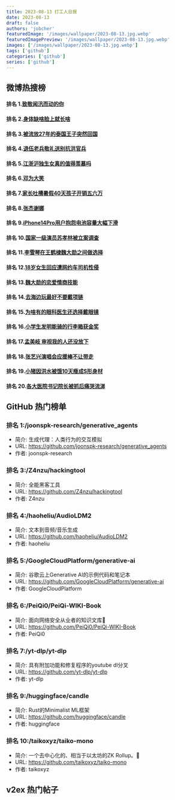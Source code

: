 ```yaml
---
title: 2023-08-13 打工人日报
date: 2023-08-13
draft: false
authors: 'jobcher'
featuredImage: '/images/wallpaper/2023-08-13.jpg.webp'
featuredImagePreview: '/images/wallpaper/2023-08-13.jpg.webp'
images: ['/images/wallpaper/2023-08-13.jpg.webp']
tags: ['github']
categories: ['github']
series: ['github']
---
```


## 微博热搜榜

#### 排名 1.[致敬闻汛而动的你](https://s.weibo.com/weibo?q=致敬闻汛而动的你)
#### 排名 2.[身体缺啥脸上就长啥](https://s.weibo.com/weibo?q=身体缺啥脸上就长啥)
#### 排名 3.[被流放27年的泰国王子突然回国](https://s.weibo.com/weibo?q=被流放27年的泰国王子突然回国)
#### 排名 4.[退伍老兵敬礼送别抗洪官兵](https://s.weibo.com/weibo?q=退伍老兵敬礼送别抗洪官兵)
#### 排名 5.[江浙沪独生女真的值得羡慕吗](https://s.weibo.com/weibo?q=江浙沪独生女真的值得羡慕吗)
#### 排名 6.[邓为大笑](https://s.weibo.com/weibo?q=邓为大笑)
#### 排名 7.[家长吐槽暑假40天孩子开销五六万](https://s.weibo.com/weibo?q=家长吐槽暑假40天孩子开销五六万)
#### 排名 8.[张杰谢娜](https://s.weibo.com/weibo?q=张杰谢娜)
#### 排名 9.[iPhone14Pro用户抱怨电池容量大幅下滑](https://s.weibo.com/weibo?q=iPhone14Pro用户抱怨电池容量大幅下滑)
#### 排名 10.[国家一级演员苏孝林被立案调查](https://s.weibo.com/weibo?q=国家一级演员苏孝林被立案调查)
#### 排名 11.[李雪琴在王鹤棣魏大勋之间做选择](https://s.weibo.com/weibo?q=李雪琴在王鹤棣魏大勋之间做选择)
#### 排名 12.[18岁女生回应遭网约车司机性侵](https://s.weibo.com/weibo?q=18岁女生回应遭网约车司机性侵)
#### 排名 13.[魏大勋的恋爱情商技能](https://s.weibo.com/weibo?q=魏大勋的恋爱情商技能)
#### 排名 14.[去海边玩最好不要戴项链](https://s.weibo.com/weibo?q=去海边玩最好不要戴项链)
#### 排名 15.[为啥有的眼科医生还选择戴眼镜](https://s.weibo.com/weibo?q=为啥有的眼科医生还选择戴眼镜)
#### 排名 16.[小学生发明能骑的行李箱获金奖](https://s.weibo.com/weibo?q=小学生发明能骑的行李箱获金奖)
#### 排名 17.[孟美岐 审视我的人还没放下](https://s.weibo.com/weibo?q=孟美岐审视我的人还没放下)
#### 排名 18.[张艺兴演唱会应援棒不让带走](https://s.weibo.com/weibo?q=张艺兴演唱会应援棒不让带走)
#### 排名 19.[小猪因洪水被饿10天瘦成S形身材](https://s.weibo.com/weibo?q=小猪因洪水被饿10天瘦成S形身材)
#### 排名 20.[各大医院书记院长被抓后痛哭流涕](https://s.weibo.com/weibo?q=各大医院书记院长被抓后痛哭流涕)
## GitHub 热门榜单

### 排名 1:/joonspk-research/generative_agents
- 简介: 生成代理：人类行为的交互模拟
- URL: https://github.com/joonspk-research/generative_agents
- 作者: joonspk-research 

### 排名 3:/Z4nzu/hackingtool
- 简介: 全能黑客工具
- URL: https://github.com/Z4nzu/hackingtool
- 作者: Z4nzu 

### 排名 4:/haoheliu/AudioLDM2
- 简介: 文本到音频/音乐生成
- URL: https://github.com/haoheliu/AudioLDM2
- 作者: haoheliu 

### 排名 5:/GoogleCloudPlatform/generative-ai
- 简介: 谷歌云上Generative AI的示例代码和笔记本
- URL: https://github.com/GoogleCloudPlatform/generative-ai
- 作者: GoogleCloudPlatform 

### 排名 6:/PeiQi0/PeiQi-WIKI-Book
- 简介: 面向网络安全从业者的知识文库🍃
- URL: https://github.com/PeiQi0/PeiQi-WIKI-Book
- 作者: PeiQi0 

### 排名 7:/yt-dlp/yt-dlp
- 简介: 具有附加功能和修复程序的youtube dl分叉
- URL: https://github.com/yt-dlp/yt-dlp
- 作者: yt-dlp 

### 排名 9:/huggingface/candle
- 简介: Rust的Minimalist ML框架
- URL: https://github.com/huggingface/candle
- 作者: huggingface 

### 排名 10:/taikoxyz/taiko-mono
- 简介: 一个去中心化的、相当于以太坊的ZK Rollup。🥁
- URL: https://github.com/taikoxyz/taiko-mono
- 作者: taikoxyz 

## v2ex 热门帖子

